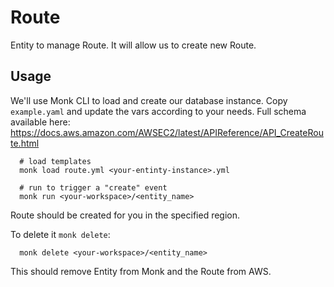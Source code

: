 # Route

Entity to manage Route.
It will allow us to create new Route.

## Usage

We'll use Monk CLI to load and create our database instance.
Copy `example.yaml` and update the vars according to your needs.
Full schema available here: https://docs.aws.amazon.com/AWSEC2/latest/APIReference/API_CreateRoute.html

      # load templates
      monk load route.yml <your-entinty-instance>.yml

      # run to trigger a "create" event
      monk run <your-workspace>/<entity_name>

Route should be created for you in the specified region.


To delete it `monk delete`:

      monk delete <your-workspace>/<entity_name>

This should remove Entity from Monk and the Route from AWS.
